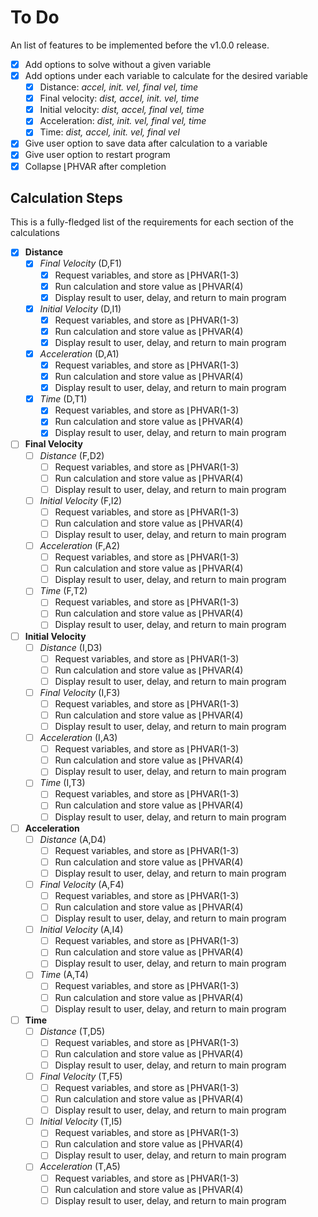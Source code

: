 # To Do

An list of features to be implemented before the v1.0.0 release.

- [x] Add options to solve without a given variable
- [x] Add options under each variable to calculate for the desired variable
  - [x] Distance: *accel, init. vel, final vel, time*
  - [x] Final velocity: *dist, accel, init. vel, time*
  - [x] Initial velocity: *dist, accel, final vel, time*
  - [x] Acceleration: *dist, init. vel, final vel, time*
  - [x] Time: *dist, accel, init. vel, final vel*
- [x] Give user option to save data after calculation to a variable
- [X] Give user option to restart program
- [x] Collapse ⌊PHVAR after completion

## Calculation Steps

This is a fully-fledged list of the requirements for each section of the calculations

- [x] **Distance**
  - [x] *Final Velocity* (D,F1)
    - [x] Request variables, and store as ⌊PHVAR(1-3)
    - [x] Run calculation and store value as ⌊PHVAR(4)
    - [x] Display result to user, delay, and return to main program
  - [x] *Initial Velocity* (D,I1)
    - [x] Request variables, and store as ⌊PHVAR(1-3)
    - [x] Run calculation and store value as ⌊PHVAR(4)
    - [x] Display result to user, delay, and return to main program
  - [x] *Acceleration* (D,A1)
    - [x] Request variables, and store as ⌊PHVAR(1-3)
    - [x] Run calculation and store value as ⌊PHVAR(4)
    - [x] Display result to user, delay, and return to main program
  - [x] *Time* (D,T1)
    - [x] Request variables, and store as ⌊PHVAR(1-3)
    - [x] Run calculation and store value as ⌊PHVAR(4)
    - [x] Display result to user, delay, and return to main program
- [ ] **Final Velocity**
  - [ ] *Distance* (F,D2)
    - [ ] Request variables, and store as ⌊PHVAR(1-3)
    - [ ] Run calculation and store value as ⌊PHVAR(4)
    - [ ] Display result to user, delay, and return to main program
  - [ ] *Initial Velocity* (F,I2)
    - [ ] Request variables, and store as ⌊PHVAR(1-3)
    - [ ] Run calculation and store value as ⌊PHVAR(4)
    - [ ] Display result to user, delay, and return to main program
  - [ ] *Acceleration* (F,A2)
    - [ ] Request variables, and store as ⌊PHVAR(1-3)
    - [ ] Run calculation and store value as ⌊PHVAR(4)
    - [ ] Display result to user, delay, and return to main program
  - [ ] *Time* (F,T2)
    - [ ] Request variables, and store as ⌊PHVAR(1-3)
    - [ ] Run calculation and store value as ⌊PHVAR(4)
    - [ ] Display result to user, delay, and return to main program
- [ ] **Initial Velocity**
  - [ ] *Distance* (I,D3)
    - [ ] Request variables, and store as ⌊PHVAR(1-3)
    - [ ] Run calculation and store value as ⌊PHVAR(4)
    - [ ] Display result to user, delay, and return to main program
  - [ ] *Final Velocity* (I,F3)
    - [ ] Request variables, and store as ⌊PHVAR(1-3)
    - [ ] Run calculation and store value as ⌊PHVAR(4)
    - [ ] Display result to user, delay, and return to main program
  - [ ] *Acceleration* (I,A3)
    - [ ] Request variables, and store as ⌊PHVAR(1-3)
    - [ ] Run calculation and store value as ⌊PHVAR(4)
    - [ ] Display result to user, delay, and return to main program
  - [ ] *Time* (I,T3)
    - [ ] Request variables, and store as ⌊PHVAR(1-3)
    - [ ] Run calculation and store value as ⌊PHVAR(4)
    - [ ] Display result to user, delay, and return to main program
- [ ] **Acceleration**
  - [ ] *Distance* (A,D4)
    - [ ] Request variables, and store as ⌊PHVAR(1-3)
    - [ ] Run calculation and store value as ⌊PHVAR(4)
    - [ ] Display result to user, delay, and return to main program
  - [ ] *Final Velocity* (A,F4)
    - [ ] Request variables, and store as ⌊PHVAR(1-3)
    - [ ] Run calculation and store value as ⌊PHVAR(4)
    - [ ] Display result to user, delay, and return to main program
  - [ ] *Initial Velocity* (A,I4)
    - [ ] Request variables, and store as ⌊PHVAR(1-3)
    - [ ] Run calculation and store value as ⌊PHVAR(4)
    - [ ] Display result to user, delay, and return to main program
  - [ ] *Time* (A,T4)
    - [ ] Request variables, and store as ⌊PHVAR(1-3)
    - [ ] Run calculation and store value as ⌊PHVAR(4)
    - [ ] Display result to user, delay, and return to main program
- [ ] **Time**
  - [ ] *Distance* (T,D5)
    - [ ] Request variables, and store as ⌊PHVAR(1-3)
    - [ ] Run calculation and store value as ⌊PHVAR(4)
    - [ ] Display result to user, delay, and return to main program
  - [ ] *Final Velocity* (T,F5)
    - [ ] Request variables, and store as ⌊PHVAR(1-3)
    - [ ] Run calculation and store value as ⌊PHVAR(4)
    - [ ] Display result to user, delay, and return to main program
  - [ ] *Initial Velocity* (T,I5)
    - [ ] Request variables, and store as ⌊PHVAR(1-3)
    - [ ] Run calculation and store value as ⌊PHVAR(4)
    - [ ] Display result to user, delay, and return to main program
  - [ ] *Acceleration* (T,A5)
    - [ ] Request variables, and store as ⌊PHVAR(1-3)
    - [ ] Run calculation and store value as ⌊PHVAR(4)
    - [ ] Display result to user, delay, and return to main program